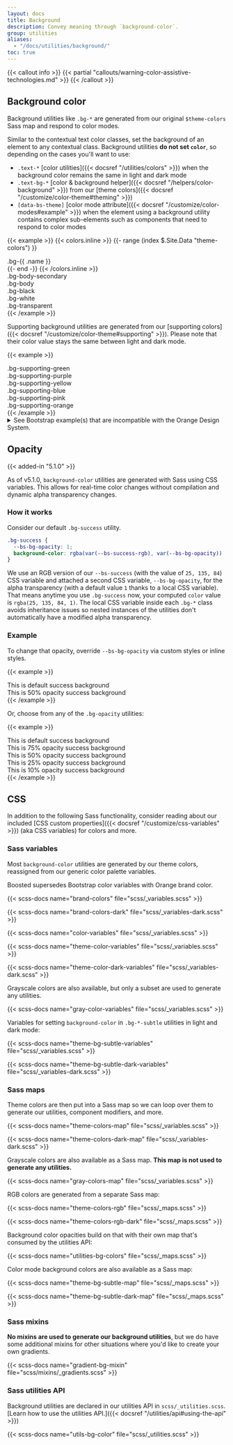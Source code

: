 ```yaml
---
layout: docs
title: Background
description: Convey meaning through `background-color`.
group: utilities
aliases:
  - "/docs/utilities/background/"
toc: true
---
```


{{< callout info >}}
{{< partial "callouts/warning-color-assistive-technologies.md" >}}
{{< /callout >}}

## Background color

Background utilities like `.bg-*` are generated from our original `$theme-colors` Sass map and respond to color modes.

Similar to the contextual text color classes, set the background of an element to any contextual class. Background utilities **do not set `color`**, so depending on the cases you'll want to use:
* `.text-*` [color utilities]({{< docsref "/utilities/colors" >}}) when the background color remains the same in light and dark mode
* `.text-bg-*` [color & background helper]({{< docsref "/helpers/color-background" >}}) from our [theme colors]({{< docsref "/customize/color-theme#theming" >}})
* `[data-bs-theme]` [color mode attribute]({{< docsref "/customize/color-modes#example" >}}) when the element using a background utility contains complex sub-elements such as components that need to respond to color modes

{{< example >}}
{{< colors.inline >}}
{{- range (index $.Site.Data "theme-colors") }}
<div class="p-3 mb-2 fw-bold bg-{{ .name }}"><span class="text-bg-{{ .name }}">.bg-{{ .name }}</span></div>
{{- end -}}
{{< /colors.inline >}}
<div class="p-3 mb-2 fw-bold bg-body-secondary">.bg-body-secondary</div>
<div class="p-3 mb-2 fw-bold bg-body">.bg-body</div>
<div class="p-3 mb-2 fw-bold bg-black text-white">.bg-black</div>
<div class="p-3 mb-2 fw-bold bg-white text-black">.bg-white</div>
<div class="p-3 mb-2 fw-bold bg-transparent">.bg-transparent</div>
{{< /example >}}

Supporting background utilities are generated from our [supporting colors]({{< docsref "/customize/color-theme#supporting" >}}). Please note that their color value stays the same between light and dark mode.

{{< example >}}
<div class="p-3 mb-2 fw-bold bg-supporting-green text-black">.bg-supporting-green</div>
<div class="p-3 mb-2 fw-bold bg-supporting-purple text-black">.bg-supporting-purple</div>
<div class="p-3 mb-2 fw-bold bg-supporting-yellow text-black">.bg-supporting-yellow</div>
<div class="p-3 mb-2 fw-bold bg-supporting-blue text-black">.bg-supporting-blue</div>
<div class="p-3 mb-2 fw-bold bg-supporting-pink text-black">.bg-supporting-pink</div>
<div class="p-3 mb-2 fw-bold bg-supporting-orange text-black">.bg-supporting-orange</div>
{{< /example >}}

<details>
<summary>See Bootstrap example(s) that are incompatible with the Orange Design System.</summary>
<br>
{{< design-callout-alert >}}
Bootstrap-specific background color utilities should not be used because they are not part of the [Orange Design System]({{< param ods.web >}}) as they are inherited from Bootstrap.
{{< /design-callout-alert >}}

Another background utility is `.bg-body-tertiary` but doesn't have any matching color in our [grays colors]({{< docsref "/customize/color-theme#grays" >}}) so shouldn't be used for now.

{{< example >}}
<p class="p-3 mb-2 fw-bold bg-body-tertiary">.bg-body-tertiary</p>
{{< /example >}}

In Bootstrap, for each `.bg-*` there is a matching `.bg-*-subtle` utility responding to color modes. In Boosted, subtle colors don't exist so these background utilities have exactly the same value and shouldn't be used. Prefer the regular `.bg-*` utilities instead.

{{< example >}}
{{< colors.inline >}}
{{- range (index $.Site.Data "theme-colors") }}
<div class="p-3 mb-2 fw-bold bg-{{ .name }}-subtle"><span class="text-bg-{{ .name }}">.bg-{{ .name }}-subtle</span></div>
{{- end -}}
{{< /colors.inline >}}
{{< /example >}}
</details>

<!-- Boosted mod: no background gradient -->

## Opacity

{{< added-in "5.1.0" >}}

As of v5.1.0, `background-color` utilities are generated with Sass using CSS variables. This allows for real-time color changes without compilation and dynamic alpha transparency changes.

### How it works

Consider our default `.bg-success` utility.

```css
.bg-success {
  --bs-bg-opacity: 1;
  background-color: rgba(var(--bs-success-rgb), var(--bs-bg-opacity)) !important;
}
```

We use an RGB version of our `--bs-success` (with the value of `25, 135, 84`) CSS variable and attached a second CSS variable, `--bs-bg-opacity`, for the alpha transparency (with a default value `1` thanks to a local CSS variable). That means anytime you use `.bg-success` now, your computed `color` value is `rgba(25, 135, 84, 1)`. The local CSS variable inside each `.bg-*` class avoids inheritance issues so nested instances of the utilities don't automatically have a modified alpha transparency.

### Example

To change that opacity, override `--bs-bg-opacity` via custom styles or inline styles.

{{< example >}}
<div class="bg-success p-2 text-dark">This is default success background</div>
<div class="bg-success p-2" style="--bs-bg-opacity: .5;">This is 50% opacity success background</div>
{{< /example >}}

Or, choose from any of the `.bg-opacity` utilities:

{{< example >}}
<div class="bg-success p-2 text-dark">This is default success background</div>
<div class="bg-success p-2 text-dark bg-opacity-75">This is 75% opacity success background</div>
<div class="bg-success p-2 text-dark bg-opacity-50">This is 50% opacity success background</div>
<div class="bg-success p-2 text-dark bg-opacity-25">This is 25% opacity success background</div>
<div class="bg-success p-2 text-dark bg-opacity-10">This is 10% opacity success background</div>
{{< /example >}}

## CSS

In addition to the following Sass functionality, consider reading about our included [CSS custom properties]({{< docsref "/customize/css-variables" >}}) (aka CSS variables) for colors and more.

### Sass variables

Most `background-color` utilities are generated by our theme colors, reassigned from our generic color palette variables.

<!-- Boosted mod -->
Boosted supersedes Bootstrap color variables with Orange brand color.

{{< scss-docs name="brand-colors" file="scss/_variables.scss" >}}

{{< scss-docs name="brand-colors-dark" file="scss/_variables-dark.scss" >}}

{{< scss-docs name="color-variables" file="scss/_variables.scss" >}}

{{< scss-docs name="theme-color-variables" file="scss/_variables.scss" >}}

{{< scss-docs name="theme-color-dark-variables" file="scss/_variables-dark.scss" >}}

<!-- Boosted mod: no background gradient -->

Grayscale colors are also available, but only a subset are used to generate any utilities.

{{< scss-docs name="gray-color-variables" file="scss/_variables.scss" >}}

Variables for setting `background-color` in `.bg-*-subtle` utilities in light and dark mode:

{{< scss-docs name="theme-bg-subtle-variables" file="scss/_variables.scss" >}}

{{< scss-docs name="theme-bg-subtle-dark-variables" file="scss/_variables-dark.scss" >}}

### Sass maps

Theme colors are then put into a Sass map so we can loop over them to generate our utilities, component modifiers, and more.

{{< scss-docs name="theme-colors-map" file="scss/_variables.scss" >}}

{{< scss-docs name="theme-colors-dark-map" file="scss/_variables-dark.scss" >}}

Grayscale colors are also available as a Sass map. **This map is not used to generate any utilities.**

{{< scss-docs name="gray-colors-map" file="scss/_variables.scss" >}}

RGB colors are generated from a separate Sass map:

{{< scss-docs name="theme-colors-rgb" file="scss/_maps.scss" >}}

{{< scss-docs name="theme-colors-rgb-dark" file="scss/_maps.scss" >}}

Background color opacities build on that with their own map that's consumed by the utilities API:

{{< scss-docs name="utilities-bg-colors" file="scss/_maps.scss" >}}

Color mode background colors are also available as a Sass map:

{{< scss-docs name="theme-bg-subtle-map" file="scss/_maps.scss" >}}

{{< scss-docs name="theme-bg-subtle-dark-map" file="scss/_maps.scss" >}}

### Sass mixins

**No mixins are used to generate our background utilities**, but we do have some additional mixins for other situations where you'd like to create your own gradients.

{{< scss-docs name="gradient-bg-mixin" file="scss/mixins/_gradients.scss" >}}

<!-- Boosted mod: no background gradient -->

### Sass utilities API

Background utilities are declared in our utilities API in `scss/_utilities.scss`. [Learn how to use the utilities API.]({{< docsref "/utilities/api#using-the-api" >}})

{{< scss-docs name="utils-bg-color" file="scss/_utilities.scss" >}}
